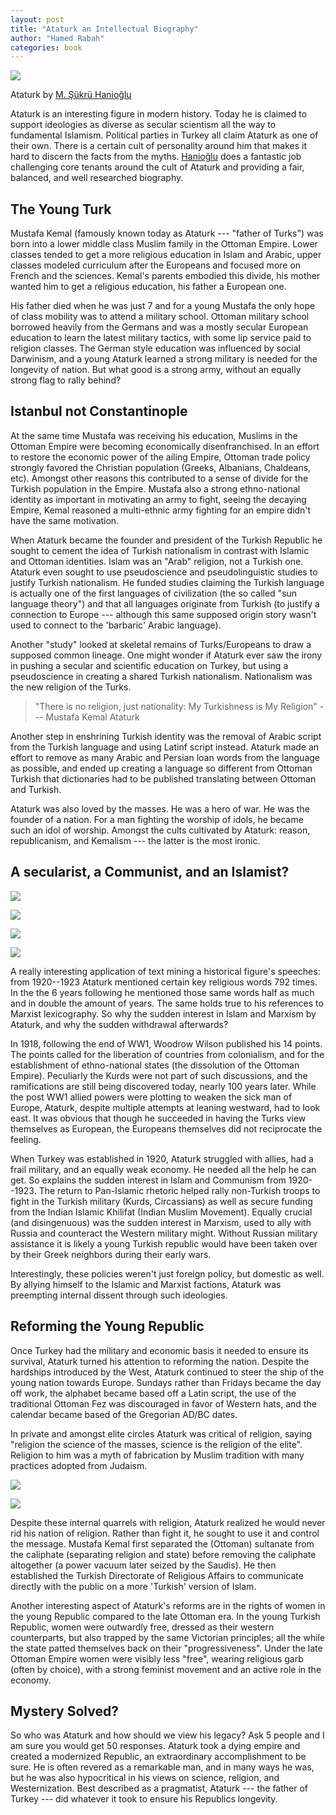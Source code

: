 ```yaml
---
layout: post
title: "Ataturk an Intellectual Biography"
author: "Hamed Rabah"
categories: book
---
```


![](https://miro.medium.com/max/224/0*iFU1mG14q6MhFHiA.jpg)

Ataturk by [M. Şükrü Hanioğlu](https://www.google.com/search?tbo=p&tbm=bks&q=inauthor:%22M.+%C5%9E%C3%BCkr%C3%BC+Hanio%C4%9Flu%22)

Ataturk is an interesting figure in modern history. Today he is claimed to support ideologies as diverse as secular scientism all the way to fundamental Islamism. Political parties in Turkey all claim Ataturk as one of their own. There is a certain cult of personality around him that makes it hard to discern the facts from the myths. [Hanioğlu](https://www.google.com/search?tbo=p&tbm=bks&q=inauthor:%22M.+%C5%9E%C3%BCkr%C3%BC+Hanio%C4%9Flu%22) does a fantastic job challenging core tenants around the cult of Ataturk and providing a fair, balanced, and well researched biography.

## The Young Turk

Mustafa Kemal (famously known today as Ataturk --- "father of Turks") was born into a lower middle class Muslim family in the Ottoman Empire. Lower classes tended to get a more religious education in Islam and Arabic, upper classes modeled curriculum after the Europeans and focused more on French and the sciences. Kemal's parents embodied this divide, his mother wanted him to get a religious education, his father a European one.

His father died when he was just 7 and for a young Mustafa the only hope of class mobility was to attend a military school. Ottoman military school borrowed heavily from the Germans and was a mostly secular European education to learn the latest military tactics, with some lip service paid to religion classes. The German style education was influenced by social Darwinism, and a young Ataturk learned a strong military is needed for the longevity of nation. But what good is a strong army, without an equally strong flag to rally behind?

## Istanbul not Constantinople

At the same time Mustafa was receiving his education, Muslims in the Ottoman Empire were becoming economically disenfranchised. In an effort to restore the economic power of the ailing Empire, Ottoman trade policy strongly favored the Christian population (Greeks, Albanians, Chaldeans, etc). Amongst other reasons this contributed to a sense of divide for the Turkish population in the Empire. Mustafa also a strong ethno-national identity as important in motivating an army to fight, seeing the decaying Empire, Kemal reasoned a multi-ethnic army fighting for an empire didn't have the same motivation.

When Ataturk became the founder and president of the Turkish Republic he sought to cement the idea of Turkish nationalism in contrast with Islamic and Ottoman identities. Islam was an "Arab" religion, not a Turkish one. Ataturk even sought to use pseudoscience and pseudolinguistic studies to justify Turkish nationalism. He funded studies claiming the Turkish language is actually one of the first languages of civilization (the so called "sun language theory") and that all languages originate from Turkish (to justify a connection to Europe --- although this same supposed origin story wasn't used to connect to the 'barbaric' Arabic language).

Another "study" looked at skeletal remains of Turks/Europeans to draw a supposed common lineage. One might wonder if Ataturk ever saw the irony in pushing a secular and scientific education on Turkey, but using a pseudoscience in creating a shared Turkish nationalism. Nationalism was the new religion of the Turks.

> "There is no religion, just nationality: My Turkishness is My Religion" --- Mustafa Kemal Ataturk

Another step in enshrining Turkish identity was the removal of Arabic script from the Turkish language and using Latinf script instead. Ataturk made an effort to remove as many Arabic and Persian loan words from the language as possible, and ended up creating a language so different from Ottoman Turkish that dictionaries had to be published translating between Ottoman and Turkish.

Ataturk was also loved by the masses. He was a hero of war. He was the founder of a nation. For a man fighting the worship of idols, he became such an idol of worship. Amongst the cults cultivated by Ataturk: reason, republicanism, and Kemalism --- the latter is the most ironic.

## A secularist, a Communist, and an Islamist?

![](https://miro.medium.com/max/28/1*YlUoRtDMZSBJ8Jps06VonQ@2x.jpeg?q=20)

![](https://miro.medium.com/max/1125/1*YlUoRtDMZSBJ8Jps06VonQ@2x.jpeg)

![](https://miro.medium.com/max/28/1*rSinn1pWGCIy6FC88QmsHA@2x.jpeg?q=20)

![](https://miro.medium.com/max/1125/1*rSinn1pWGCIy6FC88QmsHA@2x.jpeg)

A really interesting application of text mining a historical figure's speeches: from 1920--1923 Ataturk mentioned certain key religious words 792 times. In the the 6 years following he mentioned those same words half as much and in double the amount of years. The same holds true to his references to Marxist lexicography. So why the sudden interest in Islam and Marxism by Ataturk, and why the sudden withdrawal afterwards?

In 1918, following the end of WW1, Woodrow Wilson published his 14 points. The points called for the liberation of countries from colonialism, and for the establishment of ethno-national states (the dissolution of the Ottoman Empire). Peculiarly the Kurds were not part of such discussions, and the ramifications are still being discovered today, nearly 100 years later. While the post WW1 allied powers were plotting to weaken the sick man of Europe, Ataturk, despite multiple attempts at leaning westward, had to look east. It was obvious that though he succeeded in having the Turks view themselves as European, the Europeans themselves did not reciprocate the feeling.

When Turkey was established in 1920, Ataturk struggled with allies, had a frail military, and an equally weak economy. He needed all the help he can get. So explains the sudden interest in Islam and Communism from 1920--1923. The return to Pan-Islamic rhetoric helped rally non-Turkish troops to fight in the Turkish military (Kurds, Circassians) as well as secure funding from the Indian Islamic Khilifat (Indian Muslim Movement). Equally crucial (and disingenuous) was the sudden interest in Marxism, used to ally with Russia and counteract the Western military might. Without Russian military assistance it is likely a young Turkish republic would have been taken over by their Greek neighbors during their early wars.

Interestingly, these policies weren't just foreign policy, but domestic as well. By allying himself to the Islamic and Marxist factions, Ataturk was preempting internal dissent through such ideologies.

## Reforming the Young Republic

Once Turkey had the military and economic basis it needed to ensure its survival, Ataturk turned his attention to reforming the nation. Despite the hardships introduced by the West, Ataturk continued to steer the ship of the young nation towards Europe. Sundays rather than Fridays became the day off work, the alphabet became based off a Latin script, the use of the traditional Ottoman Fez was discouraged in favor of Western hats, and the calendar became based of the Gregorian AD/BC dates.

In private and amongst elite circles Ataturk was critical of religion, saying "religion the science of the masses, science is the religion of the elite". Religion to him was a myth of fabrication by Muslim tradition with many practices adopted from Judaism.

![](https://miro.medium.com/max/60/1*BxT2g1LDXHg5KyvvmCFWLA.jpeg?q=20)

![](https://miro.medium.com/max/1600/1*BxT2g1LDXHg5KyvvmCFWLA.jpeg)

Despite these internal quarrels with religion, Ataturk realized he would never rid his nation of religion. Rather than fight it, he sought to use it and control the message. Mustafa Kemal first separated the (Ottoman) sultanate from the caliphate (separating religion and state) before removing the caliphate altogether (a power vacuum later seized by the Saudis). He then established the Turkish Directorate of Religious Affairs to communicate directly with the public on a more 'Turkish' version of Islam.

Another interesting aspect of Ataturk's reforms are in the rights of women in the young Republic compared to the late Ottoman era. In the young Turkish Republic, women were outwardly free, dressed as their western counterparts, but also trapped by the same Victorian principles; all the while the state patted themselves back on their "progressiveness". Under the late Ottoman Empire women were visibly less "free", wearing religious garb (often by choice), with a strong feminist movement and an active role in the economy.

## Mystery Solved?

So who was Ataturk and how should we view his legacy? Ask 5 people and I am sure you would get 50 responses. Ataturk took a dying empire and created a modernized Republic, an extraordinary accomplishment to be sure. He is often revered as a remarkable man, and in many ways he was, but he was also hypocritical in his views on science, religion, and Westernization. Best described as a pragmatist, Ataturk --- the father of Turkey --- did whatever it took to ensure his Republics longevity.